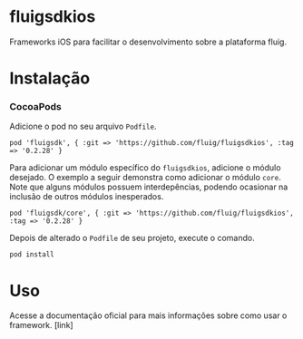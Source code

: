 # fluigsdkios
Frameworks iOS para facilitar o desenvolvimento sobre a plataforma fluig.

# Instalação
### CocoaPods
Adicione o pod no seu arquivo `Podfile`.

```
pod 'fluigsdk', { :git => 'https://github.com/fluig/fluigsdkios', :tag => '0.2.28' }
```

Para adicionar um módulo específico do `fluigsdkios`, adicione o módulo desejado. O exemplo a seguir demonstra como adicionar o módulo `core`. Note que alguns módulos possuem interdepências, podendo ocasionar na inclusão de outros módulos inesperados.

```
pod 'fluigsdk/core', { :git => 'https://github.com/fluig/fluigsdkios', :tag => '0.2.28' }
```

Depois de alterado o `Podfile` de seu projeto, execute o comando.

```
pod install
```

# Uso
Acesse a documentação oficial para mais informações sobre como usar o framework. [link]

